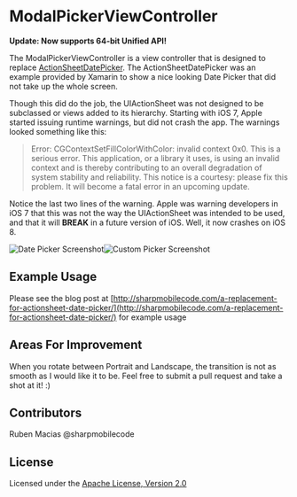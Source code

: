 ModalPickerViewController
===========

**Update: Now supports 64-bit Unified API!**

The ModalPickerViewController is a view controller that is designed to replace [ActionSheetDatePicker](http://developer.xamarin.com/recipes/ios/standard_controls/actionsheet/actionsheet_date_picker/).  The ActionSheetDatePicker was an example provided by Xamarin to show a nice looking Date Picker that did not take up the whole screen.

Though this did do the job, the UIActionSheet was not designed to be subclassed or views added to its hierarchy.  Starting with iOS 7, Apple started issuing runtime warnings, but did not crash the app.  The warnings looked something like this:

> Error: CGContextSetFillColorWithColor: invalid context 0x0. This is a serious error. 
> This application, or a library it uses, is using an invalid context  and is thereby contributing 
> to an overall degradation of system stability and reliability. 
> This notice is a courtesy: please fix this problem. 
> It will become a fatal error in an upcoming update.

Notice the last two lines of the warning.  Apple was warning developers in iOS 7 that this was not the way the UIActionSheet was intended to be used, and that it will **BREAK** in a future version of iOS.  Well, it now crashes on iOS 8.

![Date Picker Screenshot](http://sharpmobilecode.com/wp-content/uploads/2014/09/DatePicker.png)![Custom Picker Screenshot](http://sharpmobilecode.com/wp-content/uploads/2014/09/CustomPicker.png)

## Example Usage
Please see the blog post at [http://sharpmobilecode.com/a-replacement-for-actionsheet-date-picker/](http://sharpmobilecode.com/a-replacement-for-actionsheet-date-picker/) for example usage

## Areas For Improvement
When you rotate between Portrait and Landscape, the transition is not as smooth as I would like it to be.  Feel free to submit a pull request and take a shot at it!  :)

## Contributors
Ruben Macias @sharpmobilecode

## License
Licensed under the [Apache License, Version 2.0](http://www.apache.org/licenses/LICENSE-2.0.html)

